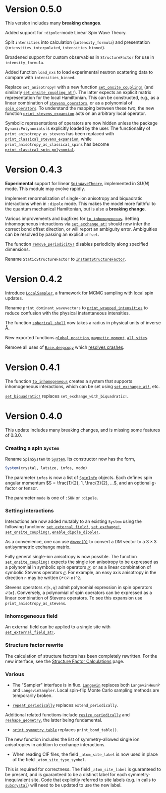# Version 0.5.0

This version includes many **breaking changes**.

Added support for `:dipole`-mode Linear Spin Wave Theory.

Split `intensities` into calculation (`intensity_formula`) and presentation (`intensities_interpolated`, `intensities_binned`).

Broadened support for custom observables in `StructureFactor` for use in `intensity_formula`.

Added function `load_nxs` to load experimental neutron scattering data to compare with `intensities_binned`.

Replace `set_anisotropy!` with a new function [`set_onsite_coupling!`](@ref)
(and similarly [`set_onsite_coupling_at!`](@ref)). The latter expects an
explicit matrix representation for the local Hamiltonian. This can be
constructed, e.g., as a linear combination of [`stevens_operators`](@ref), or as
a polynomial of [`spin_operators`](@ref). To understand the mapping between
these two, the new function [`print_stevens_expansion`](@ref) acts on an
arbitrary local operator.

Symbolic representations of operators are now hidden unless the package
`DynamicPolynomials` is explicitly loaded by the user. The functionality of
`print_anisotropy_as_stevens` has been replaced with
[`print_classical_stevens_expansion`](@ref), while
`print_anisotropy_as_classical_spins` has become
[`print_classical_spin_polynomial`](@ref).


# Version 0.4.3

**Experimental** support for linear [`SpinWaveTheory`](@ref), implemented in
SU(_N_) mode. This module may evolve rapidly.

Implement renormalization of single-ion anisotropy and biquadratic interactions
when in `:dipole` mode. This makes the model more faithful to the quantum
mechanical Hamiltonian, but is also a **breaking change**.

Various improvements and bugfixes for [`to_inhomogeneous`](@ref). Setting
inhomogeneous interactions via [`set_exchange_at!`](@ref) should now infer the
correct bond offset direction, or will report an ambiguity error. Ambiguities
can be resolved by passing an explicit `offset`.

The function [`remove_periodicity!`](@ref) disables periodicity along specified
dimensions.

Rename `StaticStructureFactor` to [`InstantStructureFactor`](@ref).


# Version 0.4.2

Introduce [`LocalSampler`](@ref), a framework for MCMC sampling with local spin
updates.

Rename `print_dominant_wavevectors` to [`print_wrapped_intensities`](@ref) to
reduce confusion with the physical instantaneous intensities.

The function [`spherical_shell`](@ref) now takes a radius in physical units of inverse Å.

New exported functions [`global_position`](@ref), [`magnetic_moment`](@ref), [`all_sites`](@ref).

Remove all uses of
[`Base.deepcopy`](https://docs.julialang.org/en/v1/base/base/#Base.deepcopy)
which [resolves crashes](https://github.com/SunnySuite/Sunny.jl/issues/65).

# Version 0.4.1

The function [`to_inhomogeneous`](@ref) creates a system that supports
inhomogeneous interactions, which can be set using [`set_exchange_at!`](@ref),
etc.

[`set_biquadratic!`](@ref) replaces `set_exchange_with_biquadratic!`.


# Version 0.4.0

This update includes many breaking changes, and is missing some features of
0.3.0.

### Creating a spin `System`

Rename `SpinSystem` to [`System`](@ref). Its constructor now has the form,

```julia
System(crystal, latsize, infos, mode)
```

The parameter `infos` is now a list of [`SpinInfo`](@ref) objects. Each defines
spin angular momentum $S = \frac{1}{2}, 1, \frac{3}{2}, …$, and an optional
$g$-factor or tensor.

The parameter `mode` is one of `:SUN` or `:dipole`.

### Setting interactions

Interactions are now added mutably to an existing `System` using the following
functions: [`set_external_field!`](@ref), [`set_exchange!`](@ref),
[`set_onsite_coupling!`](@ref), [`enable_dipole_dipole!`](@ref).

As a convenience, one can use [`dmvec(D)`](@ref) to convert a DM vector to a
$3×3$ antisymmetric exchange matrix.

Fully general single-ion anisotropy is now possible. The function
[`set_onsite_coupling!`](@ref) expects the single ion anisotropy to be expressed as a
polynomial in symbolic spin operators [`𝒮`](@ref), or as a linear combination
of symbolic Stevens operators [`𝒪`](@ref). For example, an easy axis anisotropy
in the direction `n` may be written `D*(𝒮⋅n)^2`.

Stevens operators `𝒪[k,q]` admit polynomial expression in spin operators
`𝒮[α]`. Conversely, a polynomial of spin operators can be expressed as a linear
combination of Stevens operators. To see this expansion use
`print_anisotropy_as_stevens`.


### Inhomogeneous field

An external field can be applied to a single site with
[`set_external_field_at!`](@ref). 


### Structure factor rewrite

The calculation of structure factors has been completely rewritten. For the new
interface, see the [Structure Factor Calculations](@ref) page.


### Various

* The "Sampler" interface is in flux. [`Langevin`](@ref) replaces both
  `LangevinHeunP` and `LangevinSampler`. Local spin-flip Monte Carlo sampling
  methods are temporarily broken.

* [`repeat_periodically`](@ref) replaces `extend_periodically`.

Additional related functions include [`resize_periodically`](@ref) and
[`reshape_geometry`](@ref), the latter being fundamental.

* [`print_symmetry_table`](@ref) replaces `print_bond_table()`.

The new function includes the list of symmetry-allowed single ion anisotropies
in addition to exchange interactions.

* When reading CIF files, the field `_atom_site_label` is now used in place of
  the field `_atom_site_type_symbol`.

This is required for correctness. The field `_atom_site_label` is guaranteed to
be present, and is guaranteed to be a distinct label for each
symmetry-inequivalent site. Code that explicitly referred to site labels (e.g.
in calls to [`subcrystal`](@ref)) will need to be updated to use the new label.
